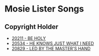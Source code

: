 # Mosie Lister Songs

## Copyright Holder

- [20211 - BE HOLY](/hymns/20211.md)
- [20534 - HE KNOWS JUST WHAT I NEED](/hymns/20534.md)
- [20829 - LED BY THE MASTER'S HAND](/hymns/20829.md)

